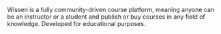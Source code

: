 Wissen is a fully community-driven course platform, meaning anyone can be an instructor or a student and publish or buy courses in any field of knowledge.
Developed for educational purposes.
